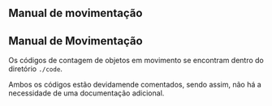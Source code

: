 ## Manual de movimentação

## Manual de Movimentação

Os códigos de contagem de objetos em movimento se encontram dentro do diretório `./code`.

Ambos os códigos estão devidamende comentados, sendo assim, não há a necessidade de uma documentação adicional.